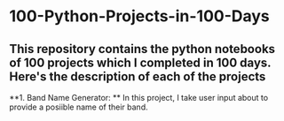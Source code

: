 # 100-Python-Projects-in-100-Days

## This repository contains the python notebooks of 100 projects which I completed in 100 days. Here's the description of each of the projects

**1. Band Name Generator: ** In this project, I take user input about to provide a posiible name of their band.
